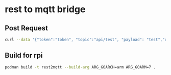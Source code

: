 # rest to mqtt bridge

## Post Request

```bash
curl --data '{"token":"token", "topic":"api/test", "payload": "test","qos":0, "retained":false }' localhost:8080/v1/mqtt
```

## Build for rpi

```bash
podman build -t rest2mqtt --build-arg ARG_GOARCH=arm ARG_GOARM=7 .
```